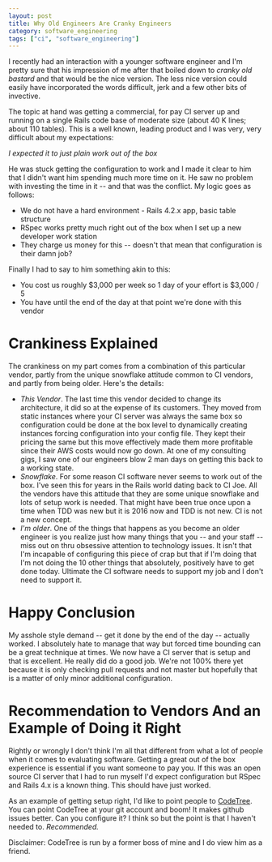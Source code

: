 ```yaml
---
layout: post
title: Why Old Engineers Are Cranky Engineers
category: software_engineering
tags: ["ci", "software_engineering"]
---
```

I recently had an interaction with a younger software engineer and I'm pretty sure that his impression of me after that boiled down to *cranky old bastard* and that would be the nice version.  The less nice version could easily have incorporated the words difficult, jerk and a few other bits of invective.

The topic at hand was getting a commercial, for pay CI server up and running on a single Rails code base of moderate size (about 40 K lines; about 110 tables).  This is a well known, leading product and I was very, very difficult about my expectations:

*I expected it to just plain work out of the box*

He was stuck getting the configuration to work and I made it clear to him that I didn't want him spending much more time on it.  He saw no problem with investing the time in it -- and that was the conflict.  My logic goes as follows:

* We do not have a hard environment - Rails 4.2.x app, basic table structure
* RSpec works pretty much right out of the box when I set up a new developer work station
* They charge us money for this -- doesn't that mean that configuration is their damn job?

Finally I had to say to him something akin to this:

* You cost us roughly $3,000 per week so 1 day of your effort is $3,000 / 5
* You have until the end of the day at that point we're done with this vendor

# Crankiness Explained

The crankiness on my part comes from a combination of this particular vendor, partly from the unique snowflake attitude common to CI vendors, and partly from being older.  Here's the details:

* *This Vendor*. The last time this vendor decided to change its architecture, it did so at the expense of its customers. They moved from static instances where your CI server was always the same box so configuration could be done at the box level to dynamically creating instances forcing configuration into your config file.  They kept their pricing the same but this move effectively made them more profitable since their AWS costs would now go down.  At one of my consulting gigs, I saw one of our engineers blow 2 man days on getting this back to a working state.
* *Snowflake*. For some reason CI software never seems to work out of the box.  I've seen this for years in the Rails world dating back to CI Joe.  All the vendors have this attitude that they are some unique snowflake and lots of setup work is needed.  That might have been true once upon a time when TDD was new but it is 2016 now and TDD is not new.  CI is not a new concept.
* *I'm older*.  One of the things that happens as you become an older engineer is you realize just how many things that you -- and your staff -- miss out on thru obsessive attention to technology issues.  It isn't that I'm incapable of configuring this piece of crap but that if I'm doing that I'm not doing the 10 other things that absolutely, positively have to get done today.  Ultimate the CI software needs to support my job and I don't need to support it.

# Happy Conclusion

My asshole style demand -- get it done by the end of the day -- actually worked.  I absolutely hate to manage that way but forced time bounding can be a great technique at times.  We now have a CI server that is setup and that is excellent.  He really did do a good job.  We're not 100% there yet because it is only checking pull requests and not master but hopefully that is a matter of only minor additional configuration.

# Recommendation to Vendors And an Example of Doing it Right

Rightly or wrongly I don't think I'm all that different from what a lot of people when it comes to evaluating software.  Getting a great out of the box experience is essential if you want someone to pay you.  If this was an open source CI server that I had to run myself I'd expect configuration but RSpec and Rails 4.x is a known thing.  This should have just worked.

As an example of getting setup right, I'd like to point people to [CodeTree](http://www.codetree.com/).  You can point CodeTree at your git account and boom!  It makes github issues better.  Can you configure it?  I think so but the point is that I haven't needed to.  *Recommended.*

Disclaimer: CodeTree is run by a former boss of mine and I do view him as a friend.